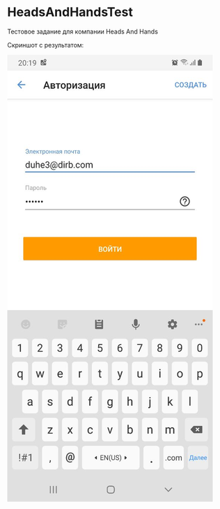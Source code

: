 # HeadsAndHandsTest

Тестовое задание для компании Heads And Hands


Скриншот с результатом:

![alt text](https://github.com/Uselesslav/HeadsAndHandsTest/blob/master/app/screenshot.jpg?raw=true)
